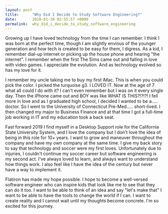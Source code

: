 ```yaml
---
layout: post
title:      "Why Did I Decide to Study Software Engineering?"
date:       2020-01-30 02:55:57 +0000
permalink:  why_did_i_decide_to_study_software_engineering
---
```



Growing up I have loved technology from the time I can remember. I think I was born at the perfect time, though I am slightly envious of the younger generation and how tech is created to be easy for them, I digress. As a kid, I remember dial-up internet or picking up the house phone and hearing "the internet".  I remember when the first The Sims came out and falling in love with video games. I appreciate the evolution. And as technology evolved so has my love for it.

I remember my uncle taking me to buy my first iMac. This is when you could pick the color. I picked the turquoise g3. I LOVED IT. Now at the age of 7 what all could I do with it? I can't even remember but I was on it every single day.  Then the iPhone came out and BOY was like WHAT IS THIS?!?!?! I fell more in love and as I graduated high school, I decided I wanted to be a..... doctor.  So I went to the University of Connecticut Pre-Med..... short-lived. I then changed my major to Business Finance and at that time I got a full-time job working in IT and my education took a back seat.


Fast forward 2019 I find myself in a Desktop Support role for the California State University System, and I love the company but I don't love the idea of being in this role for 10+ years. I want to grow and maneuver throughout the company and have my own company at the same time. I give my back story to say that technology and soccer were my first loves. Unfortunately due to injuries, I couldn't continue my soccer career but software engineering is my second act. I've always loved to learn, and always want to understand how things work. I also feel like I have the idea of the century but never have a way to implement it. 

Flatiron has made my hope possible. I hope to become a well-versed software engineer who can inspire kids that look like me to see that they can do it too. I want to be able to think of an idea and say "let's make that" I want to be able to have the tools to change the world if I can. I want to create reality and I cannot wait until my thoughts become concrete. I'm so excited for this journey.

